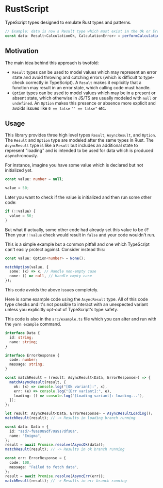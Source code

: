 # RustScript

TypeScript types designed to emulate Rust types and patterns.

```ts
// Example: data is now a Result type which must exist in the Ok or Err state
const data: Result<CalculationOk, CalculationError> = performCalculation();
```

## Motivation

The main idea behind this approach is twofold:

- `Result` types can be used to model values which may represent an error state and avoid throwing and catching errors (which is difficult to type-check correctly in TypeScript). A `Result` makes it explicitly that a function may result in an error state, which calling code must handle.
- `Option` types can be used to model values which may be in a present or absent state, which otherwise in JS/TS are usually modeled with `null` or `undefined`. An `Option` makes this presence or absence more explicit and avoids issues like `0 == false` `"" == false"` etc.

## Usage

This library provides three high level types `Result`, `AsyncResult`, and `Option`. The `Result` and `Option` type are modeled after the same types in Rust. The `AsyncResult` type is like a `Result` but includes an additional state to represent "loading" and is intended to be used for data which is produced asynchronously.

For instance, imagine you have some value which is declared but not initialized yet.

```ts
const value: number = null;

value = 50;
```

Later you want to check if the value is initialized and then run some other code:

```ts
if (!!value) {
  value = 50;
}
```

But what if actually, some other code had already set this value to be `0`? Then your `!!value` check would result in `false` and your code wouldn't run.

This is a simple example but a common pitfall and one which TypeScript can't easily protect against. Consider instead this:

```ts
const value: Option<number> = None();

matchOption(value, {
  some: (x) => x, // Handle non-empty case
  none: () => null, // Handle empty case
});
```

This code avoids the above issues completely.

Here is some example code using the `AsyncResult` type. All of this code type checks and it's not possible to interact with an unexpected variant unless you explicitly opt-out of TypeScript's type safety.

This code is also in the `src/example.ts` file which you can alter and run with the `yarn example` command.

```ts
interface Data {
  id: string;
  name: string;
}

interface ErrorResponse {
  code: number;
  message: string;
}

const matchResult = (result: AsyncResult<Data, ErrorResponse>) => {
  matchAsyncResult(result, {
    ok: (x) => console.log("[Ok variant]:", x),
    err: (e) => console.log("[Err variant]:", e),
    loading: () => console.log("[Loading variant]: loading..."),
  });
};

let result: AsyncResult<Data, ErrorResponse> = AsyncResultLoading();
matchResult(result); // -> Results in loading branch running

const data: Data = {
  id: "asd7-f8as089df70a9s7dfs0a",
  name: "Enigma",
};
result = await Promise.resolve(AsyncOk(data));
matchResult(result); // -> Results in ok branch running

const err: ErrorResponse = {
  code: 100,
  message: "Failed to fetch data",
};
result = await Promise.resolve(AsyncErr(err));
matchResult(result); // -> Results in err branch running
```
